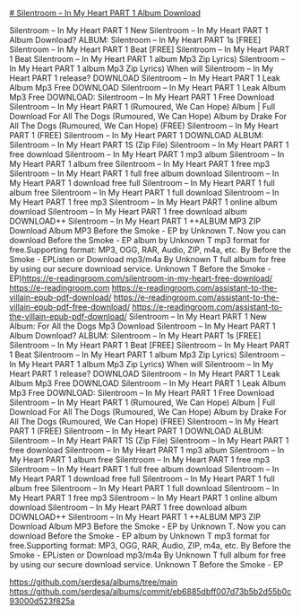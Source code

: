 [# Silentroom – In My Heart PART 1 Album Download](https://e-readingroom.com/silentroom-in-my-heart-free-download)

Silentroom – In My Heart PART 1 New
Silentroom – In My Heart PART 1 Album Download?
ALBUM: Silentroom – In My Heart PART 1s
[FREE] Silentroom – In My Heart PART 1 Beat
[FREE] Silentroom – In My Heart PART 1 Beat
Silentroom – In My Heart PART 1 album Mp3 Zip Lyrics)
Silentroom – In My Heart PART 1 album Mp3 Zip Lyrics)
When will Silentroom – In My Heart PART 1 release?
DOWNLOAD Silentroom – In My Heart PART 1 Leak Album Mp3 Free
DOWNLOAD Silentroom – In My Heart PART 1 Leak Album Mp3 Free
DOWNLOAD: Silentroom – In My Heart PART 1
Free Download Silentroom – In My Heart PART 1 (Rumoured, We Can Hope) Album | Full Download For All The Dogs (Rumoured, We Can Hope) Album by Drake
For All The Dogs (Rumoured, We Can Hope)
(FREE) Silentroom – In My Heart PART 1
(FREE) Silentroom – In My Heart PART 1
DOWNLOAD ALBUM: Silentroom – In My Heart PART 1S (Zip File)
Silentroom – In My Heart PART 1 free download
Silentroom – In My Heart PART 1 mp3 album
Silentroom – In My Heart PART 1 album free
Silentroom – In My Heart PART 1 free mp3
Silentroom – In My Heart PART 1 full free album download
Silentroom – In My Heart PART 1 download free full
Silentroom – In My Heart PART 1 full album free
Silentroom – In My Heart PART 1 full download
Silentroom – In My Heart PART 1 free mp3
Silentroom – In My Heart PART 1 online album download
Silentroom – In My Heart PART 1 free download album
DOWNLOAD++ Silentroom – In My Heart PART 1 ++ALBUM MP3 ZIP
Download Album MP3 Before the Smoke - EP by Unknown T. Now you can download Before the Smoke - EP album by Unknown T mp3 format for free.Supporting format: MP3, OGG, RAR, Audio, ZIP, m4a, etc. By Before the Smoke - EPListen or Download mp3/m4a By Unknown T full album for free by using our secure download service. Unknown T Before the Smoke - EP)https://e-readingroom.com/silentroom-in-my-heart-free-download/
https://e-readingroom.com
https://e-readingroom.com/assistant-to-the-villain-epub-pdf-download/
https://e-readingroom.com/assistant-to-the-villain-epub-pdf-free-download/
https://e-readingroom.com/assistant-to-the-villain-epub-pdf-download/
Silentroom – In My Heart PART 1 New Album: For All the Dogs Mp3 Download
Silentroom – In My Heart PART 1 Album Download?
ALBUM: Silentroom – In My Heart PART 1s
[FREE] Silentroom – In My Heart PART 1 Beat
[FREE] Silentroom – In My Heart PART 1 Beat
Silentroom – In My Heart PART 1 album Mp3 Zip Lyrics)
Silentroom – In My Heart PART 1 album Mp3 Zip Lyrics)
When will Silentroom – In My Heart PART 1 release?
DOWNLOAD Silentroom – In My Heart PART 1 Leak Album Mp3 Free
DOWNLOAD Silentroom – In My Heart PART 1 Leak Album Mp3 Free
DOWNLOAD: Silentroom – In My Heart PART 1
Free Download Silentroom – In My Heart PART 1 (Rumoured, We Can Hope) Album | Full Download For All The Dogs (Rumoured, We Can Hope) Album by Drake
For All The Dogs (Rumoured, We Can Hope)
(FREE) Silentroom – In My Heart PART 1
(FREE) Silentroom – In My Heart PART 1
DOWNLOAD ALBUM: Silentroom – In My Heart PART 1S (Zip File)
Silentroom – In My Heart PART 1 free download
Silentroom – In My Heart PART 1 mp3 album
Silentroom – In My Heart PART 1 album free
Silentroom – In My Heart PART 1 free mp3
Silentroom – In My Heart PART 1 full free album download
Silentroom – In My Heart PART 1 download free full
Silentroom – In My Heart PART 1 full album free
Silentroom – In My Heart PART 1 full download
Silentroom – In My Heart PART 1 free mp3
Silentroom – In My Heart PART 1 online album download
Silentroom – In My Heart PART 1 free download album
DOWNLOAD++ Silentroom – In My Heart PART 1 ++ALBUM MP3 ZIP
Download Album MP3 Before the Smoke - EP by Unknown T. Now you can download Before the Smoke - EP album by Unknown T mp3 format for free.Supporting format: MP3, OGG, RAR, Audio, ZIP, m4a, etc. By Before the Smoke - EPListen or Download mp3/m4a By Unknown T full album for free by using our secure download service. Unknown T Before the Smoke - EP



https://github.com/serdesa/albums/tree/main
https://github.com/serdesa/albums/commit/eb6885dbff007d73b5b2d55b0c93000d523f825a















